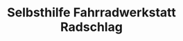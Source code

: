 ---
title: "Selbsthilfe Fahrradwerkstatt Radschlag"
url: /darmstadt/selbsthilfe-fahrradwerkstatt-radschlag/
shop: Fahrrad
---